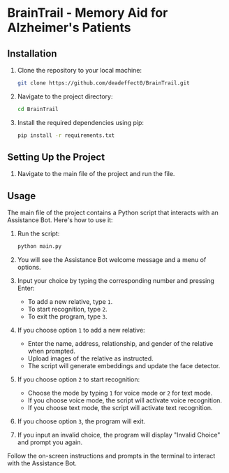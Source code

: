 # BrainTrail - Memory Aid for Alzheimer's Patients

## Installation

1. Clone the repository to your local machine:

    ```bash
   git clone https://github.com/deadeffect0/BrainTrail.git
    ```

2. Navigate to the project directory:

    ```bash
    cd BrainTrail
    ```

3. Install the required dependencies using pip:

    ```bash
    pip install -r requirements.txt
    ```

## Setting Up the Project

1. Navigate to the main file of the project and run the file.

## Usage

The main file of the project contains a Python script that interacts with an Assistance Bot. Here's how to use it:

1. Run the script:

    ```bash
    python main.py
    ```

2. You will see the Assistance Bot welcome message and a menu of options.

3. Input your choice by typing the corresponding number and pressing Enter:

    - To add a new relative, type `1`.
    - To start recognition, type `2`.
    - To exit the program, type `3`.

4. If you choose option `1` to add a new relative:
    - Enter the name, address, relationship, and gender of the relative when prompted.
    - Upload images of the relative as instructed.
    - The script will generate embeddings and update the face detector.

5. If you choose option `2` to start recognition:
    - Choose the mode by typing `1` for voice mode or `2` for text mode.
    - If you choose voice mode, the script will activate voice recognition.
    - If you choose text mode, the script will activate text recognition.

6. If you choose option `3`, the program will exit.

7. If you input an invalid choice, the program will display "Invalid Choice" and prompt you again.

Follow the on-screen instructions and prompts in the terminal to interact with the Assistance Bot.


